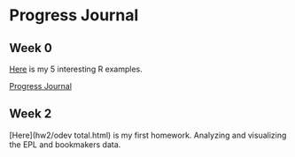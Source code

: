 # Progress Journal

## Week 0

[Here](files/example_homework_0.html) is my 5 interesting R examples.

[Progress Journal](index.md)

## Week 2

[Here](hw2/odev total.html) is my first homework. Analyzing and visualizing the EPL and bookmakers data.
